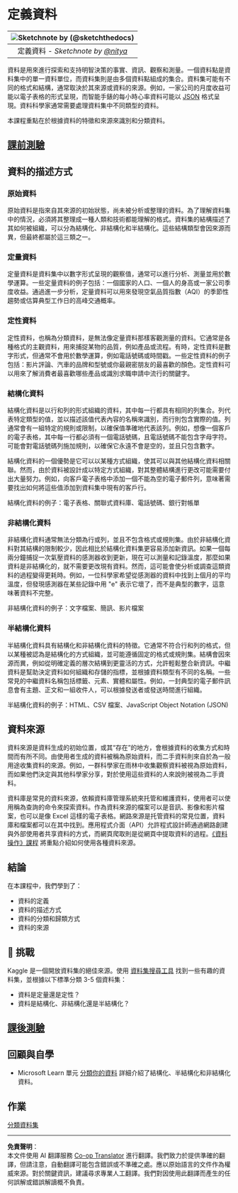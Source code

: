 <!--
CO_OP_TRANSLATOR_METADATA:
{
  "original_hash": "12339119c0165da569a93ddba05f9339",
  "translation_date": "2025-09-05T11:56:40+00:00",
  "source_file": "1-Introduction/03-defining-data/README.md",
  "language_code": "tw"
}
-->
# 定義資料

|![ Sketchnote by [(@sketchthedocs)](https://sketchthedocs.dev) ](../../sketchnotes/03-DefiningData.png)|
|:---:|
|定義資料 - _Sketchnote by [@nitya](https://twitter.com/nitya)_ |

資料是用來進行探索和支持明智決策的事實、資訊、觀察和測量。一個資料點是資料集中的單一資料單位，而資料集則是由多個資料點組成的集合。資料集可能有不同的格式和結構，通常取決於其來源或資料的來源。例如，一家公司的月度收益可能以電子表格的形式呈現，而智能手錶的每小時心率資料可能以 [JSON](https://stackoverflow.com/a/383699) 格式呈現。資料科學家通常需要處理資料集中不同類型的資料。

本課程重點在於根據資料的特徵和來源來識別和分類資料。

## [課前測驗](https://ff-quizzes.netlify.app/en/ds/quiz/4)

## 資料的描述方式

### 原始資料
原始資料是指來自其來源的初始狀態，尚未被分析或整理的資料。為了理解資料集中的情況，必須將其整理成一種人類和技術都能理解的格式。資料集的結構描述了其如何被組織，可以分為結構化、非結構化和半結構化。這些結構類型會因來源而異，但最終都屬於這三類之一。

### 定量資料
定量資料是資料集中以數字形式呈現的觀察值，通常可以進行分析、測量並用於數學運算。一些定量資料的例子包括：一個國家的人口、一個人的身高或一家公司季度收益。通過進一步分析，定量資料可以用來發現空氣品質指數（AQI）的季節性趨勢或估算典型工作日的高峰交通概率。

### 定性資料
定性資料，也稱為分類資料，是無法像定量資料那樣客觀測量的資料。它通常是各種格式的主觀資料，用來捕捉某物的品質，例如產品或流程。有時，定性資料是數字形式，但通常不會用於數學運算，例如電話號碼或時間戳。一些定性資料的例子包括：影片評論、汽車的品牌和型號或你最親密朋友的最喜歡的顏色。定性資料可以用來了解消費者最喜歡哪些產品或識別求職申請中流行的關鍵字。

### 結構化資料
結構化資料是以行和列的形式組織的資料，其中每一行都具有相同的列集合。列代表特定類型的值，並以描述該值代表內容的名稱來識別，而行則包含實際的值。列通常會有一組特定的規則或限制，以確保值準確地代表該列。例如，想像一個客戶的電子表格，其中每一行都必須有一個電話號碼，且電話號碼不能包含字母字符。可能會對電話號碼列施加規則，以確保它永遠不會是空的，並且只包含數字。

結構化資料的一個優勢是它可以以某種方式組織，使其可以與其他結構化資料相關聯。然而，由於資料被設計成以特定方式組織，對其整體結構進行更改可能需要付出大量努力。例如，向客戶電子表格中添加一個不能為空的電子郵件列，意味著需要找出如何將這些值添加到資料集中現有的客戶行。

結構化資料的例子：電子表格、關聯式資料庫、電話號碼、銀行對帳單

### 非結構化資料
非結構化資料通常無法分類為行或列，並且不包含格式或規則集。由於非結構化資料對其結構的限制較少，因此相比於結構化資料集更容易添加新資訊。如果一個每兩分鐘捕捉一次氣壓資料的感測器收到更新，現在可以測量和記錄溫度，那麼如果資料是非結構化的，就不需要更改現有資料。然而，這可能會使分析或調查這類資料的過程變得更耗時。例如，一位科學家希望從感測器的資料中找到上個月的平均溫度，但發現感測器在某些記錄中用 "e" 表示它壞了，而不是典型的數字，這意味著資料不完整。

非結構化資料的例子：文字檔案、簡訊、影片檔案

### 半結構化資料
半結構化資料具有結構化和非結構化資料的特徵。它通常不符合行和列的格式，但以某種被認為是結構化的方式組織，並可能遵循固定的格式或規則集。結構會因來源而異，例如從明確定義的層次結構到更靈活的方式，允許輕鬆整合新資訊。中繼資料是幫助決定資料如何組織和存儲的指標，並根據資料類型有不同的名稱。一些常見的中繼資料名稱包括標籤、元素、實體和屬性。例如，一封典型的電子郵件訊息會有主題、正文和一組收件人，可以根據發送者或發送時間進行組織。

半結構化資料的例子：HTML、CSV 檔案、JavaScript Object Notation (JSON)

## 資料來源

資料來源是資料生成的初始位置，或其“存在”的地方，會根據資料的收集方式和時間而有所不同。由使用者生成的資料被稱為原始資料，而二手資料則來自於為一般用途收集資料的來源。例如，一群科學家在雨林中收集觀察資料被視為原始資料，而如果他們決定與其他科學家分享，對於使用這些資料的人來說則被視為二手資料。

資料庫是常見的資料來源，依賴資料庫管理系統來托管和維護資料，使用者可以使用稱為查詢的命令來探索資料。作為資料來源的檔案可以是音訊、影像和影片檔案，也可以是像 Excel 這樣的電子表格。網路來源是托管資料的常見位置，資料庫和檔案都可以在其中找到。應用程式介面（API）允許程式設計師通過網路創建與外部使用者共享資料的方式，而網頁爬取則是從網頁中提取資料的過程。[《資料操作》課程](../../../../../../../../../2-Working-With-Data) 將重點介紹如何使用各種資料來源。

## 結論

在本課程中，我們學到了：

- 資料的定義
- 資料的描述方式
- 資料的分類和歸類方式
- 資料的來源

## 🚀 挑戰

Kaggle 是一個開放資料集的絕佳來源。使用 [資料集搜尋工具](https://www.kaggle.com/datasets) 找到一些有趣的資料集，並根據以下標準分類 3-5 個資料集：

- 資料是定量還是定性？
- 資料是結構化、非結構化還是半結構化？

## [課後測驗](https://ff-quizzes.netlify.app/en/ds/quiz/5)

## 回顧與自學

- Microsoft Learn 單元 [分類你的資料](https://docs.microsoft.com/en-us/learn/modules/choose-storage-approach-in-azure/2-classify-data) 詳細介紹了結構化、半結構化和非結構化資料。

## 作業

[分類資料集](assignment.md)

---

**免責聲明**：  
本文件使用 AI 翻譯服務 [Co-op Translator](https://github.com/Azure/co-op-translator) 進行翻譯。我們致力於提供準確的翻譯，但請注意，自動翻譯可能包含錯誤或不準確之處。應以原始語言的文件作為權威來源。對於關鍵資訊，建議尋求專業人工翻譯。我們對因使用此翻譯而產生的任何誤解或錯誤解讀概不負責。